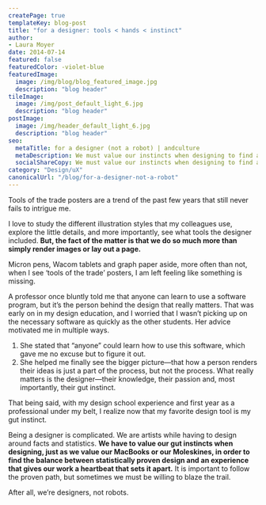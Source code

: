 ```yaml
---
createPage: true
templateKey: blog-post
title: "for a designer: tools < hands < instinct"
author:
- Laura Moyer
date: 2014-07-14
featured: false
featuredColor: -violet-blue
featuredImage:
  image: /img/blog/blog_featured_image.jpg
  description: "blog header"
tileImage:
  image: /img/post_default_light_6.jpg
  description: "blog header"
postImage:
  image: /img/header_default_light_6.jpg
  description: "blog header"
seo:
  metaTitle: for a designer (not a robot) | andculture
  metaDescription: We must value our instincts when designing to find a balance between data-backed decisions and breathing unique life into the experience.
  socialShareCopy: We must value our instincts when designing to find a balance between data-backed decisions and breathing unique life into the experience.
category: "Design/uX"
canonicalUrl: "/blog/for-a-designer-not-a-robot"
---
```

Tools of the trade posters are a trend of the past few years that still never fails to intrigue me.

I love to study the different illustration styles that my colleagues use, explore the little details, and more importantly, see what tools the designer included. **But, the fact of the matter is that we do so much more than simply render images or lay out a page.**

Micron pens, Wacom tablets and graph paper aside, more often than not, when I see ‘tools of the trade’ posters, I am left feeling like something is missing.

A professor once bluntly told me that anyone can learn to use a software program, but it’s the person behind the design that really matters. That was early on in my design education, and I worried that I wasn’t picking up on the necessary software as quickly as the other students. Her advice motivated me in multiple ways.

1. She stated that “anyone” could learn how to use this software, which gave me no excuse but to figure it out.
2. She helped me finally see the bigger picture—that how a person renders their ideas is just a part of the process, but not the process. What really matters is the designer—their knowledge, their passion and, most importantly, their gut instinct.

That being said, with my design school experience and first year as a professional under my belt, I realize now that my favorite design tool is my gut instinct.

Being a designer is complicated. We are artists while having to design around facts and statistics. **We have to value our gut instincts when designing, just as we value our MacBooks or our Moleskines, in order to find the balance between statistically proven design and an experience that gives our work a heartbeat that sets it apart.** It is important to follow the proven path, but sometimes we must be willing to blaze the trail.

After all, we’re designers, not robots.